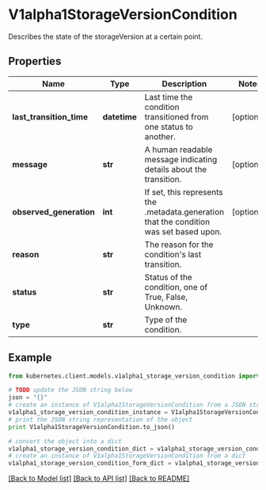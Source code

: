 # V1alpha1StorageVersionCondition

Describes the state of the storageVersion at a certain point.

## Properties
Name | Type | Description | Notes
------------ | ------------- | ------------- | -------------
**last_transition_time** | **datetime** | Last time the condition transitioned from one status to another. | [optional] 
**message** | **str** | A human readable message indicating details about the transition. | [optional] 
**observed_generation** | **int** | If set, this represents the .metadata.generation that the condition was set based upon. | [optional] 
**reason** | **str** | The reason for the condition&#39;s last transition. | 
**status** | **str** | Status of the condition, one of True, False, Unknown. | 
**type** | **str** | Type of the condition. | 

## Example

```python
from kubernetes.client.models.v1alpha1_storage_version_condition import V1alpha1StorageVersionCondition

# TODO update the JSON string below
json = "{}"
# create an instance of V1alpha1StorageVersionCondition from a JSON string
v1alpha1_storage_version_condition_instance = V1alpha1StorageVersionCondition.from_json(json)
# print the JSON string representation of the object
print V1alpha1StorageVersionCondition.to_json()

# convert the object into a dict
v1alpha1_storage_version_condition_dict = v1alpha1_storage_version_condition_instance.to_dict()
# create an instance of V1alpha1StorageVersionCondition from a dict
v1alpha1_storage_version_condition_form_dict = v1alpha1_storage_version_condition.from_dict(v1alpha1_storage_version_condition_dict)
```
[[Back to Model list]](../README.md#documentation-for-models) [[Back to API list]](../README.md#documentation-for-api-endpoints) [[Back to README]](../README.md)


